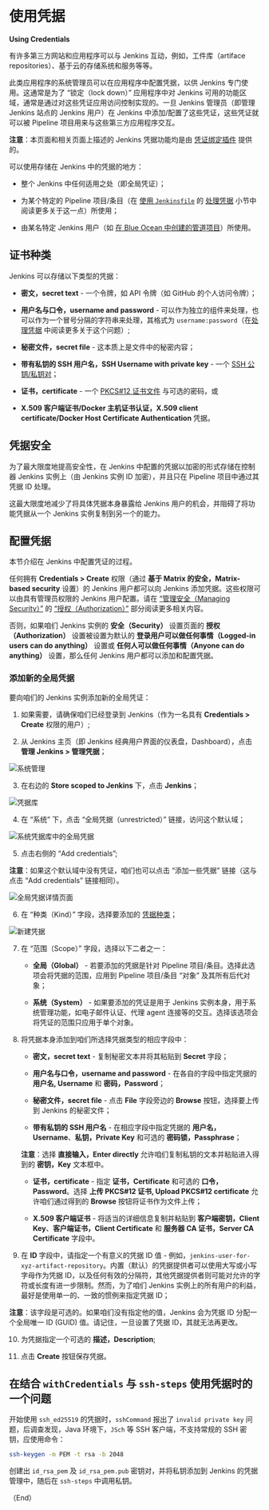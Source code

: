 # 使用凭据

**Using Credentials**

有许多第三方网站和应用程序可以与 Jenkins 互动，例如，工件库（artiface repositories）、基于云的存储系统和服务等等。

此类应用程序的系统管理员可以在应用程序中配置凭据，以供 Jenkins 专门使用。这通常是为了 “锁定（lock down）” 应用程序中对 Jenkins 可用的功能区域，通常是通过对这些凭证应用访问控制实现的。一旦 Jenkins 管理员（即管理 Jenkins 站点的 Jenkins 用户）在 Jenkins 中添加/配置了这些凭证，这些凭证就可以被 Pipeline 项目用来与这些第三方应用程序交互。

**注意**：本页面和相关页面上描述的 Jenkins 凭据功能均是由 [凭证绑定插件](https://plugins.jenkins.io/credentials-binding) 提供的。

可以使用存储在 Jenkins 中的凭据的地方：

- 整个 Jenkins 中任何适用之处（即全局凭证）；

- 为某个特定的 Pipeline 项目/条目（在 [使用 `Jenkinsfile`](../pipeline/jenkinsfile.md) 的 [处理凭据](../pipeline/jenkinsfile.md#handling-credentials) 小节中阅读更多关于这一点）所使用；

- 由某名特定 Jenkins 用户（如 [在 Blue Ocean 中创建的管道项目](../blue_ocean/creating_pipelines.md)）所使用。

## 证书种类

Jenkins 可以存储以下类型的凭据：

- **密文，secret text** - 一个令牌，如 API 令牌（如 GitHub 的个人访问令牌）；

- **用户名与口令，username and password** - 可以作为独立的组件来处理，也可以作为一个冒号分隔的字符串来处理，其格式为 `username:password`（在[处理凭据](../pipeline/jenkinsfile.md#handling-credentials) 中阅读更多关于这个问题）;

- **秘密文件，secret file** - 这本质上是文件中的秘密内容；

- **带有私钥的 SSH 用户名，SSH Username with private key** - 一个 [SSH 公钥/私钥对](http://www.snailbook.com/protocols.html)；

- **证书，certificate** - 一个 [PKCS#12 证书文件](https://tools.ietf.org/html/rfc7292) 与可选的密码，或

- **X.509 客户端证书/Docker 主机证书认证，X.509 client certificate/Docker Host Certificate Authentication** 凭据。


## 凭据安全

为了最大限度地提高安全性，在 Jenkins 中配置的凭据以加密的形式存储在控制器 Jenkins 实例上（由 Jenkins 实例 ID 加密），并且只在 Pipeline 项目中通过其凭据 ID 处理。

这最大限度地减少了将具体凭据本身暴露给 Jenkins 用户的机会，并阻碍了将功能凭据从一个 Jenkins 实例复制到另一个的能力。


## 配置凭据

本节介绍在 Jenkins 中配置凭证的过程。

任何拥有 **Credentials > Create** 权限（通过 **基于 Matrix 的安全，Matrix-based security** 设置）的 Jenkins 用户都可以向 Jenkins 添加凭据。这些权限可以由具有管理员权限的 Jenkins 用户配置。请在 [“管理安全（Managing Security）”](../security/managing_security.md) 的 [“授权（Authorization）”](../security/managing_security.md#authorization) 部分阅读更多相关内容。

否则，如果咱们 Jenkins 实例的 **安全（Security）** 设置页面的 **授权（Authorization）** 设置被设置为默认的 **登录用户可以做任何事情（Logged-in users can do anything）** 设置或 **任何人可以做任何事情（Anyone can do anything）** 设置，那么任何 Jenkins 用户都可以添加和配置凭据。


### 添加新的全局凭据

要向咱们的 Jenkins 实例添加新的全局凭证：


1. 如果需要，请确保咱们已经登录到 Jenkins（作为一名具有 **Credentials > Create** 权限的用户）;

2. 从 Jenkins 主页（即 Jenkins 经典用户界面的仪表盘，Dashboard），点击 **管理 Jenkins > 管理凭据**；

![系统管理](../images/manage.png)


3. 在右边的 **Store scoped to Jenkins** 下，点击 **Jenkins**；


![凭据库](../images/store.png)


4. 在 “系统” 下，点击 “全局凭据（unrestricted）” 链接，访问这个默认域；

![系统凭据库中的全局凭据](../images/system_global_credentials.png)


5. 点击右侧的 “Add credentials”;

**注意**：如果这个默认域中没有凭证，咱们也可以点击 “添加一些凭据” 链接（这与点击 “Add credentials” 链接相同）。

![全局凭据详情页面](../images/system_global_credentials_page.png)


6. 在 “种类（Kind）” 字段，选择要添加的 [凭据种类](#证书种类)；

![新建凭据](../images/new_credentials.png)

7. 在 “范围（Scope）” 字段，选择以下二者之一：

    - **全局（Global）** - 若要添加的凭据是针对 Pipeline 项目/条目。选择此选项会将凭据的范围，应用到 Pipeline 项目/条目 “对象” 及其所有后代对象；

    - **系统（System）** - 如果要添加的凭证是用于 Jenkins 实例本身，用于系统管理功能，如电子邮件认证、代理 agent 连接等的交互。选择该选项会将凭证的范围只应用于单个对象。

8. 将凭据本身添加到咱们所选择凭据类型的相应字段中：

    - **密文，secret text** - 复制秘密文本并将其粘贴到 **Secret** 字段；

    - **用户名与口令，username and password** - 在各自的字段中指定凭据的 **用户名, Username** 和 **密码，Password**；

    - **秘密文件，secret file** - 点击 **File** 字段旁边的 **Browse** 按钮，选择要上传到 Jenkins 的秘密文件；

    - **带有私钥的 SSH 用户名** - 在相应字段中指定凭据的 **用户名，Username**、**私钥，Private Key** 和可选的 **密码锁，Passphrase**；

    **注意**：选择 **直接输入，Enter directly** 允许咱们复制私钥的文本并粘贴进入得到的 **密钥，Key** 文本框中。

    - **证书，certificate** - 指定 **证书，Certificate** 和可选的 **口令，Password**。选择 **上传 PKCS#12 证书, Upload PKCS#12 certificate** 允许咱们通过得到的 **Browse** 按钮将证书作为文件上传；

    - **X.509 客户端证书** - 将适当的详细信息复制并粘贴到 **客户端密钥，Client Key**、**客户端证书，Client Certificate** 和 **服务器 CA 证书，Server CA Certificate** 字段中。


9. 在 **ID** 字段中，请指定一个有意义的凭据 ID 值 - 例如，`jenkins-user-for-xyz-artifact-repository`。内置（默认）的凭据提供者可以使用大写或小写字母作为凭据 ID，以及任何有效的分隔符，其他凭据提供者则可能对允许的字符或长度有进一步限制。然而，为了咱们 Jenkins 实例上的所有用户的利益，最好是使用单一的、一致的惯例来指定凭据 ID；

**注意**：该字段是可选的。如果咱们没有指定他的值，Jenkins 会为凭据 ID 分配一个全局唯一 ID (GUID) 值。请记住，一旦设置了凭据 ID，其就无法再更改。

10. 为凭据指定一个可选的 **描述，Description**;

11. 点击 **Create** 按钮保存凭据。


## 在结合 `withCredentials` 与 `ssh-steps` 使用凭据时的一个问题


开始使用 `ssh_ed25519` 的凭据时，`sshCommand` 报出了 `invalid private key` 问题，后调查发现，Java 环境下，`JSch` 等 SSH 客户端，不支持常规的 SSH 密钥，应使用命令：


```bash
ssh-keygen -m PEM -t rsa -b 2048
```

创建出 `id_rsa_pem` 及 `id_rsa_pem.pub` 密钥对，并将私钥添加到 Jenkins 的凭据管理中，随后在 `ssh-steps` 中调用私钥。


（End）


